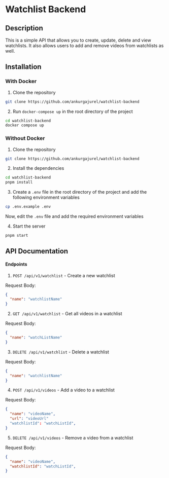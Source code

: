 # Watchlist Backend

## Description

This is a simple API that allows you to create, update, delete and view watchlists. It also allows users to add and remove videos from watchlists as well.

## Installation

### With Docker

1. Clone the repository

```bash
git clone https://github.com/ankurgajurel/watchlist-backend
```

2. Run `docker-compose up` in the root directory of the project

```bash
cd watchlist-backend
docker compose up
```

### Without Docker

1. Clone the repository

```bash
git clone https://github.com/ankurgajurel/watchlist-backend
```

2. Install the dependencies

```bash
cd watchlist-backend
pnpm install
```

3. Create a `.env` file in the root directory of the project and add the following environment variables

```bash
cp .env.example .env
```

Now, edit the `.env` file and add the required environment variables

4. Start the server

```bash
pnpm start
```

## API Documentation

#### Endpoints

1. `POST /api/v1/watchlist` - Create a new watchlist

Request Body:

```json
{
  "name": "watchlistName"
}
```

2.  `GET /api/v1/watchlist` - Get all videos in a watchlist

Request Body:

```json
{
  "name": "watchListName"
}
```

3. `DELETE /api/v1/watchlist` - Delete a watchlist

Request Body:

```json
{
  "name": "watchlistName"
}
```

4.  `POST /api/v1/videos` - Add a video to a watchlist

Request Body:

```json
{
  "name": "videoName",
  "url": "videoUrl"
  "watchlistId": "watchListId",
}
```

5. `DELETE /api/v1/videos` - Remove a video from a watchlist

Request Body:

```json
{
  "name": "videoName",
  "watchlistId": "watchListId",
}
```